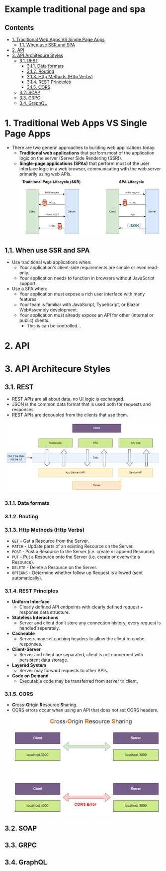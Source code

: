 # Example traditional page and spa <!-- omit in toc -->

## Contents <!-- omit in toc -->

- [1. Traditional Web Apps VS Single Page Apps](#1-traditional-web-apps-vs-single-page-apps)
  - [1.1. When use SSR and SPA](#11-when-use-ssr-and-spa)
- [2. API](#2-api)
- [3. API Architecure Styles](#3-api-architecure-styles)
  - [3.1. REST](#31-rest)
    - [3.1.1. Data formats](#311-data-formats)
    - [3.1.2. Routing](#312-routing)
    - [3.1.3. Http Methods (Http Verbs)](#313-http-methods-http-verbs)
    - [3.1.4. REST Principles](#314-rest-principles)
    - [3.1.5. CORS](#315-cors)
  - [3.2. SOAP](#32-soap)
  - [3.3. GRPC](#33-grpc)
  - [3.4. GraphQL](#34-graphql)

# 1. Traditional Web Apps VS Single Page Apps

- There are two general approaches to building web applications today:
  - **Traditional web applications** that perform most of the application logic on the server (Server Side Rendering (SSR)).
  - **Single-page applications (SPAs)** that perform most of the user interface logic in a web browser, communicating with the web server primarily using web APIs.
    ![Traditional Page vs SPA](Images/TraditionalPageVsSPA.png)

## 1.1. When use SSR and SPA

- Use traditional web applications when:
  - Your application's client-side requirements are simple or even read-only.
  - Your application needs to function in browsers without JavaScript support.
- Use a SPA when:
  - Your application must expose a rich user interface with many features.
  - Your team is familiar with JavaScript, TypeScript, or Blazor WebAssembly development.
  - Your application must already expose an API for other (internal or public) clients.
    - This is can be controlled...

# 2. API

# 3. API Architecure Styles

## 3.1. REST

- REST APIs are all about data, no UI logic is exchanged.
- JSON is the common data format that is used both for requests and responses.
- REST APIs are decoupled from the clients that use them.

![REST Api](Images/RestAPIBigPicture.png)

### 3.1.1. Data formats

### 3.1.2. Routing

### 3.1.3. Http Methods (Http Verbs)

- `GET` - Get a Resource from the Server.
- `PATCH` - Update parts of an existing Resource on the Server.
- `POST` - Post a Resource to the Server (i.e. create or append Resource).
- `PUT` - Put a Resource onto the Server (i.e. create or overwrite a Resource).
- `DELETE` - Delete a Resource on the Server.
- `OPTIONS` - Determine whether follow up Request is allowed (sent automatically).

### 3.1.4. REST Principles

- **Uniform Interface**
  - Clearly defined API endpoints with clearly defined request + response data structure.
- **Stateless Interactions**
  - Server and client don’t store any connection history, every request is handled seperately.
- **Cacheable**
  - Servers may set caching headers to allow the client to cache responses.
- **Client-Server**
  - Server and client are separated, client is not concerned with persistent data storage.
- **Layered System**
  - Server may forward requests to other APIs.
- **Code on Demand**
  - Executable code may be transferred from server to client,

### 3.1.5. CORS

- **C**ross-**O**rigin **R**esource **S**haring.
- CORS errors occur when using an API that does not set CORS headers.
  ![Cors Error](Images/CorsError.png)

## 3.2. SOAP

## 3.3. GRPC

## 3.4. GraphQL

